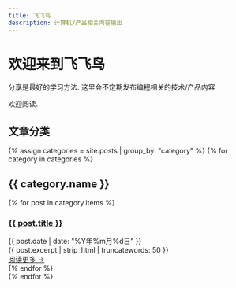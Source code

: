 ```yaml
---
title: 飞飞鸟
description: 计算机/产品相关内容输出
---
```


# 欢迎来到飞飞鸟
分享是最好的学习方法.
这里会不定期发布编程相关的技术/产品内容

欢迎阅读.

## 文章分类

{% assign categories = site.posts | group_by: "category" %}
{% for category in categories %}
  <div class="category-section">
    <h2 class="category-title">{{ category.name }}</h2>
    <div class="post-list">
      {% for post in category.items %}
        <article class="post-item">
          <h3 class="post-title">
            <a href="{{ post.url | relative_url }}">{{ post.title }}</a>
          </h3>
          <div class="post-meta">
            <time datetime="{{ post.date | date_to_xmlschema }}">{{ post.date | date: "%Y年%m月%d日" }}</time>
          </div>
          <div class="post-excerpt">
            {{ post.excerpt | strip_html | truncatewords: 50 }}
          </div>
          <a href="{{ post.url | relative_url }}" class="read-more">阅读更多 →</a>
        </article>
      {% endfor %}
    </div>
  </div>
{% endfor %} 
